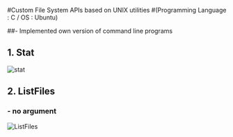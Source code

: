 #Custom File System APIs based on UNIX utilities
#(Programming Language : C / OS : Ubuntu)

##- Implemented own version of command line programs
## 1. Stat
![stat](https://user-images.githubusercontent.com/76514241/119773294-6544ab80-befb-11eb-95ec-b86c62dce930.PNG)

## 2. ListFiles
### - no argument
![ListFiles](https://user-images.githubusercontent.com/76514241/119773359-7c839900-befb-11eb-8134-ccc4679f7c78.PNG)
